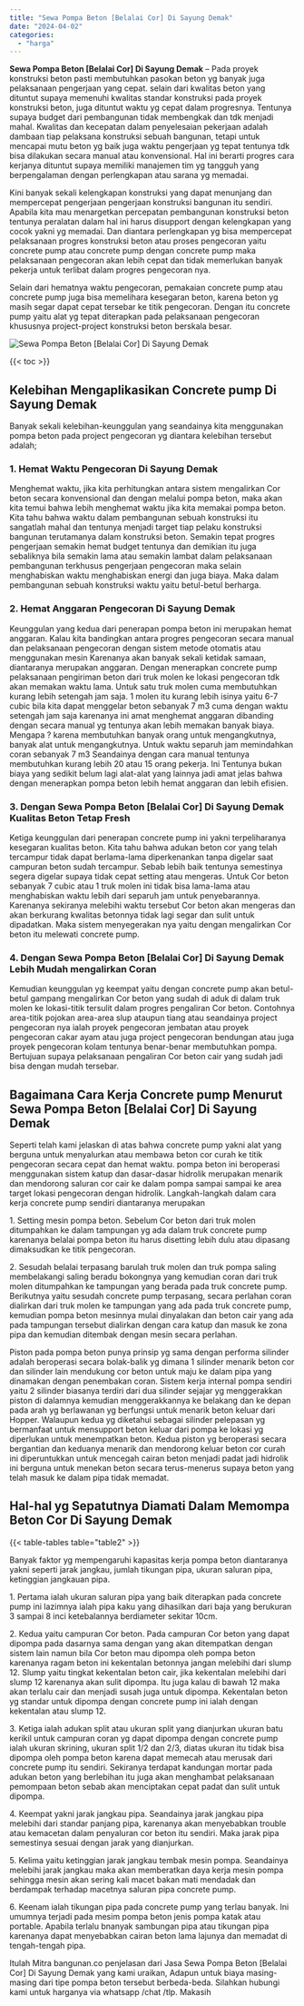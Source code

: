 ```yaml
---
title: "Sewa Pompa Beton [Belalai Cor] Di Sayung Demak"
date: "2024-04-02"
categories: 
  - "harga"
---
```


**Sewa Pompa Beton \[Belalai Cor\] Di Sayung Demak** – Pada proyek konstruksi beton pasti membutuhkan pasokan beton yg banyak juga pelaksanaan pengerjaan yang cepat. selain dari kwalitas beton yang dituntut supaya memenuhi kwalitas standar konstruksi pada proyek konstruksi beton, juga dituntut waktu yg cepat dalam progresnya. Tentunya supaya budget dari pembangunan tidak membengkak dan tdk menjadi mahal. Kwalitas dan kecepatan dalam penyelesaian pekerjaan adalah dambaan tiap pelaksana konstruksi sebuah bangunan, tetapi untuk mencapai mutu beton yg baik juga waktu pengerjaan yg tepat tentunya tdk bisa dilakukan secara manual atau konvensional. Hal ini berarti progres cara kerjanya dituntut supaya memiliki manajemen tim yg tangguh yang berpengalaman dengan perlengkapan atau sarana yg memadai.

Kini banyak sekali kelengkapan konstruksi yang dapat menunjang dan mempercepat pengerjaan pengerjaan konstruksi bangunan itu sendiri. Apabila kita mau menargetkan percepatan pembangunan konstruksi beton tentunya peralatan dalam hal ini harus disupport dengan kelengkapan yang cocok yakni yg memadai. Dan diantara perlengkapan yg bisa mempercepat pelaksanaan progres konstruksi beton atau proses pengecoran yaitu concrete pump atau concrete pump dengan concrete pump maka pelaksanaan pengecoran akan lebih cepat dan tidak memerlukan banyak pekerja untuk terlibat dalam progres pengecoran nya.

Selain dari hematnya waktu pengecoran, pemakaian concrete pump atau concrete pump juga bisa memelihara kesegaran beton, karena beton yg masih segar dapat cepat tersebar ke titik pengecoran. Dengan itu concrete pump yaitu alat yg tepat diterapkan pada pelaksanaan pengecoran khususnya project-project konstruksi beton berskala besar.

![Sewa Pompa Beton [Belalai Cor] Di Sayung Demak](/images/sewa-concrete-pump-31.png)

{{< toc >}}

## Kelebihan Mengaplikasikan Concrete pump Di Sayung Demak

Banyak sekali kelebihan-keunggulan yang seandainya kita menggunakan pompa beton pada project pengecoran yg diantara kelebihan tersebut adalah;

### 1\. Hemat Waktu Pengecoran Di Sayung Demak

Menghemat waktu, jika kita perhitungkan antara sistem mengalirkan Cor beton secara konvensional dan dengan melalui pompa beton, maka akan kita temui bahwa lebih menghemat waktu jika kita memakai pompa beton. Kita tahu bahwa waktu dalam pembangunan sebuah konstruksi itu sangatlah mahal dan tentunya menjadi target tiap pelaku konstruksi bangunan terutamanya dalam konstruksi beton. Semakin tepat progres pengerjaan semakin hemat budget tentunya dan demikian itu juga sebaliknya bila semakin lama atau semakin lambat dalam pelaksanaan pembangunan terkhusus pengerjaan pengecoran maka selain menghabiskan waktu menghabiskan energi dan juga biaya. Maka dalam pembangunan sebuah konstruksi waktu yaitu betul-betul berharga.

### 2\. Hemat Anggaran Pengecoran Di Sayung Demak

Keunggulan yang kedua dari penerapan pompa beton ini merupakan hemat anggaran. Kalau kita bandingkan antara progres pengecoran secara manual dan pelaksanaan pengecoran dengan sistem metode otomatis atau menggunakan mesin Karenanya akan banyak sekali ketidak samaan, diantaranya merupakan anggaran. Dengan menerapkan concrete pump pelaksanaan pengiriman beton dari truk molen ke lokasi pengecoran tdk akan memakan waktu lama. Untuk satu truk molen cuma membutuhkan kurang lebih setengah jam saja. 1 molen itu kurang lebih isinya yaitu 6-7 cubic bila kita dapat menggelar beton sebanyak 7 m3 cuma dengan waktu setengah jam saja karenanya ini amat menghemat anggaran dibanding dengan secara manual yg tentunya akan lebih memakan banyak biaya. Mengapa ? karena membutuhkan banyak orang untuk mengangkutnya, banyak alat untuk mengangkutnya. Untuk waktu separuh jam memindahkan coran sebanyak 7 m3 Seandainya dengan cara manual tentunya membutuhkan kurang lebih 20 atau 15 orang pekerja. Ini Tentunya bukan biaya yang sedikit belum lagi alat-alat yang lainnya jadi amat jelas bahwa dengan menerapkan pompa beton lebih hemat anggaran dan lebih efisien.

### 3\. Dengan Sewa Pompa Beton \[Belalai Cor\] Di Sayung Demak Kualitas Beton Tetap Fresh

Ketiga keunggulan dari penerapan concrete pump ini yakni terpeliharanya kesegaran kualitas beton. Kita tahu bahwa adukan beton cor yang telah tercampur tidak dapat berlama-lama diperkenankan tanpa digelar saat campuran beton sudah tercampur. Sebab lebih baik tentunya semestinya segera digelar supaya tidak cepat setting atau mengeras. Untuk Cor beton sebanyak 7 cubic atau 1 truk molen ini tidak bisa lama-lama atau menghabiskan waktu lebih dari separuh jam untuk penyebarannya. Karenanya sekiranya melebihi waktu tersebut Cor beton akan mengeras dan akan berkurang kwalitas betonnya tidak lagi segar dan sulit untuk dipadatkan. Maka sistem menyegerakan nya yaitu dengan mengalirkan Cor beton itu melewati concrete pump.

### 4\. Dengan Sewa Pompa Beton \[Belalai Cor\] Di Sayung Demak Lebih Mudah mengalirkan Coran

Kemudian keunggulan yg keempat yaitu dengan concrete pump akan betul-betul gampang mengalirkan Cor beton yang sudah di aduk di dalam truk molen ke lokasi-titik tersulit dalam progres pengaliran Cor beton. Contohnya area-titik pojokan area-area slup ataupun tiang atau seandainya project pengecoran nya ialah proyek pengecoran jembatan atau proyek pengecoran cakar ayam atau juga project pengecoran bendungan atau juga proyek pengecoran kolam tentunya benar-benar membutuhkan pompa. Bertujuan supaya pelaksanaan pengaliran Cor beton cair yang sudah jadi bisa dengan mudah tersebar.

## Bagaimana Cara Kerja Concrete pump Menurut Sewa Pompa Beton \[Belalai Cor\] Di Sayung Demak

Seperti telah kami jelaskan di atas bahwa concrete pump yakni alat yang berguna untuk menyalurkan atau membawa beton cor curah ke titik pengecoran secara cepat dan hemat waktu. pompa beton ini beroperasi menggunakan sistem katup dan dasar-dasar hidrolik merupakan menarik dan mendorong saluran cor cair ke dalam pompa sampai sampai ke area target lokasi pengecoran dengan hidrolik. Langkah-langkah dalam cara kerja concrete pump sendiri diantaranya merupakan

1\. Setting mesin pompa beton. Sebelum Cor beton dari truk molen ditumpahkan ke dalam tampungan yg ada dalam truk concrete pump karenanya belalai pompa beton itu harus disetting lebih dulu atau dipasang dimaksudkan ke titik pengecoran.

2\. Sesudah belalai terpasang barulah truk molen dan truk pompa saling membelakangi saling beradu bokongnya yang kemudian coran dari truk molen ditumpahkan ke tampungan yang berada pada truk concrete pump. Berikutnya yaitu sesudah concrete pump terpasang, secara perlahan coran dialirkan dari truk molen ke tampungan yang ada pada truk concrete pump, kemudian pompa beton mesinnya mulai dinyalakan dan beton cair yang ada pada tampungan tersebut dialirkan dengan cara katup dan masuk ke zona pipa dan kemudian ditembak dengan mesin secara perlahan.

Piston pada pompa beton punya prinsip yg sama dengan performa silinder adalah beroperasi secara bolak-balik yg dimana 1 silinder menarik beton cor dan silinder lain mendukung cor beton untuk maju ke dalam pipa yang dinamakan dengan penembakan coran. Sistem kerja internal pompa sendiri yaitu 2 silinder biasanya terdiri dari dua silinder sejajar yg menggerakkan piston di dalamnya kemudian menggerakkannya ke belakang dan ke depan pada arah yg berlawanan yg berfungsi untuk menarik beton keluar dari Hopper. Walaupun kedua yg diketahui sebagai silinder pelepasan yg bermanfaat untuk mensupport beton keluar dari pompa ke lokasi yg diperlukan untuk menempatkan beton. Kedua piston yg beroperasi secara bergantian dan keduanya menarik dan mendorong keluar beton cor curah ini diperuntukkan untuk mencegah cairan beton menjadi padat jadi hidrolik ini berguna untuk menekan beton secara terus-menerus supaya beton yang telah masuk ke dalam pipa tidak memadat.

## Hal-hal yg Sepatutnya Diamati Dalam Memompa Beton Cor Di Sayung Demak

{{< table-tables table="table2" >}}

Banyak faktor yg mempengaruhi kapasitas kerja pompa beton diantaranya yakni seperti jarak jangkau, jumlah tikungan pipa, ukuran saluran pipa, ketinggian jangkauan pipa.

1\. Pertama ialah ukuran saluran pipa yang baik diterapkan pada concrete pump ini lazimnya ialah pipa kaku yang dihasilkan dari baja yang berukuran 3 sampai 8 inci ketebalannya berdiameter sekitar 10cm.

2\. Kedua yaitu campuran Cor beton. Pada campuran Cor beton yang dapat dipompa pada dasarnya sama dengan yang akan ditempatkan dengan sistem lain namun bila Cor beton mau dipompa oleh pompa beton karenanya ragam beton ini kekentalan betonnya jangan melebihi dari slump 12. Slump yaitu tingkat kekentalan beton cair, jika kekentalan melebihi dari slump 12 karenanya akan sulit dipompa. Itu juga kalau di bawah 12 maka akan terlalu cair dan menjadi susah juga untuk dipompa. Kekentalan beton yg standar untuk dipompa dengan concrete pump ini ialah dengan kekentalan atau slump 12.

3\. Ketiga ialah adukan split atau ukuran split yang dianjurkan ukuran batu kerikil untuk campuran coran yg dapat dipompa dengan concrete pump ialah ukuran skrining, ukuran split 1/2 dan 2/3, diatas ukuran itu tidak bisa dipompa oleh pompa beton karena dapat memecah atau merusak dari concrete pump itu sendiri. Sekiranya terdapat kandungan mortar pada adukan beton yang berlebihan itu juga akan menghambat pelaksanaan pemompaan beton sebab akan menciptakan cepat padat dan sulit untuk dipompa.

4\. Keempat yakni jarak jangkau pipa. Seandainya jarak jangkau pipa melebihi dari standar panjang pipa, karenanya akan menyebabkan trouble atau kemacetan dalam penyaluran cor beton itu sendiri. Maka jarak pipa semestinya sesuai dengan jarak yang dianjurkan.

5\. Kelima yaitu ketinggian jarak jangkau tembak mesin pompa. Seandainya melebihi jarak jangkau maka akan memberatkan daya kerja mesin pompa sehingga mesin akan sering kali macet bakan mati mendadak dan berdampak terhadap macetnya saluran pipa concrete pump.

6\. Keenam ialah tikungan pipa pada concrete pump yang terlau banyak. Ini umumnya terjadi pada mesim pompa beton jenis pompa katak atau portable. Apabila terlalu bnanyak sambungan pipa atau tikungan pipa karenanya dapat menyebabkan cairan beton lama lajunya dan memadat di tengah-tengah pipa.

Itulah Mitra bangunan.co penjelasan dari Jasa Sewa Pompa Beton \[Belalai Cor\] Di Sayung Demak yang kami uraikan, Adapun untuk biaya masing-masing dari tipe pompa beton tersebut berbeda-beda. Silahkan hubungi kami untuk harganya via whatsapp /chat /tlp. Makasih
